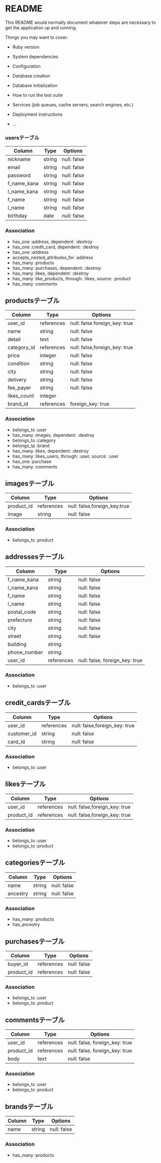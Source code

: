 # README

This README would normally document whatever steps are necessary to get the
application up and running.

Things you may want to cover:

* Ruby version

* System dependencies

* Configuration

* Database creation

* Database initialization

* How to run the test suite

* Services (job queues, cache servers, search engines, etc.)

* Deployment instructions

* ...

### usersテーブル
|Column|Type|Options|
|------|----|-------|
|nickname|string|null: false|
|email|string|null: false|
|password|string|null: false|
|f_name_kana|string|null: false|
|l_name_kana|string|null: false|
|f_name|string|null: false|
|l_name|string|null: false|
|birthday|date|null: false|

### Association
- has_one :address, dependent: :destroy
- has_one :credit_card, dependent: :destroy
- has_one :address
- accepts_nested_attributes_for :address
- has_many :products
- has_many :purchases, dependent: :destroy
- has_many :likes, dependent: :destroy
- has_many :like_products, through: :likes, source: :product 
- has_many :comments

## productsテーブル
|Column|Type|Options|
|------|----|-------|
|user_id|references|null: false foreign_key: true|
|name|string|null: false|
|detail|text|null: false|
|category_id|references|null: false,foreign_key: true|
|price|integer|null: false|
|condition|string|null: false|
|city|string|null: false|
|delivery|string|null: false|
|fee_payer|string|null: false|
|likes_count|integer||
|brand_id|references|foreign_key: true|

### Association
- belongs_to :user
- has_many :images, dependent: :destroy
- belongs_to :category
- belongs_tp :brand
- has_many :likes, dependent: :destroy
- has_many :likes_users, through: :user, source: :user
- has_one :purchase
- has_many :comments

## imagesテーブル
|Column|Type|Options|
|------|----|-------|
|product_id|references|null: false,foreign_key:true|
|image|string|null: false|

### Association
- belongs_to :product

## addressesテーブル
|Column|Type|Options|
|------|----|-------|
|f_name_kana|string|null: false|
|l_name_kana|string|null: false|
|f_name|string|null: false|
|l_name|string|null: false|
|postal_code|string|null: false|
|prefecture|string|null: false|
|city|string|null: false|
|street|string|null: false|
|building|string||
|phone_number|string||
|user_id|references|null: false, foreign_key: true|

### Association
- belongs_to :user

## credit_cardsテーブル
|Column|Type|Options|
|------|----|-------|
|user_id|references|null: false,foreign_key: true|
|customer_id|string|null: false|
|card_id|string|null: false|

### Association
- belongs_to :user

## likesテーブル
|Column|Type|Options|
|------|----|-------|
|user_id|references|null: false,foreign_key: true|
|product_id|references|null: false,foreign_key: true|

### Association
- belongs_to :user
- belongs_to :product

## categoriesテーブル
|Column|Type|Options|
|------|----|-------|
|name|string|null: false|
|ancestry|string|null: false|

### Association
- has_many :products
- has_ancestry

## purchasesテーブル
|Column|Type|Options|
|------|----|-------|
|buyer_id|references|null: false|
|product_id|references|null: false|

### Association
- belongs_to :user
- belongs_to :product

## commentsテーブル
|Column|Type|Options|
|------|----|-------|
|user_id|references|null: false, foreign_key: true|
|product_id|references|null: false, foreign_key: true|
|body|text|null: false|

### Association
- belongs_to :user
- belongs_to :product

## brandsテーブル
|Column|Type|Options|
|------|----|-------|
|name|string|null: false|

### Association
- has_many :products